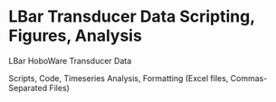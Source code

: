 # LBar Transducer Data Scripting, Figures, Analysis
LBar HoboWare Transducer Data

Scripts, Code, Timeseries Analysis, Formatting (Excel files, Commas-Separated Files)


